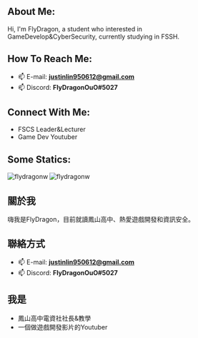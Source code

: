 ## About Me:
Hi, I'm FlyDragon, a student who interested in GameDevelop&CyberSecurity, currently studying in FSSH.<br>
## How To Reach Me:
- 📫 E-mail: **justinlin950612@gmail.com**
- 📫 Discord: **FlyDragonOuO#5027** 

## Connect With Me:
- FSCS Leader&Lecturer
- Game Dev Youtuber

## Some Statics:
<p><img align="left" src="https://github-readme-stats.vercel.app/api/top-langs?username=flydragonw&show_icons=true&locale=en&layout=compact&bg_color=90,81ecec,FCFFFD" alt="flydragonw" /></p>

<p>&nbsp;<img align="left" src="https://github-readme-stats.vercel.app/api?username=flydragonw&show_icons=true&locale=en&bg_color=90,81ecec,FCFFFD" alt="flydragonw" /></p>

## 關於我
嗨我是FlyDragon，目前就讀鳳山高中、熱愛遊戲開發和資訊安全。<br>

## 聯絡方式
- 📫 E-mail: **justinlin950612@gmail.com**
- 📫 Discord: **FlyDragonOuO#5027** 
## 我是
- 鳳山高中電資社社長&教學
- 一個做遊戲開發影片的Youtuber
